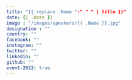 ```yaml
---
title: "{{ replace .Name "-" " " | title }}"
date: {{ .Date }}
image : "/images/speakers/{{ .Name }}.jpg"
designation : ""
country: ""
facebook: ""
instagram: ""
twitter: ""
linkedin: ""
github: ""
event-2022: true
---
```

